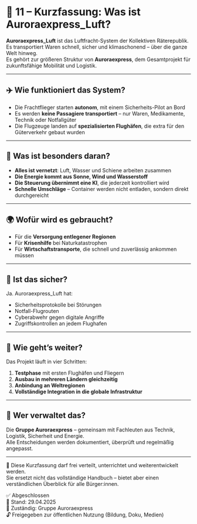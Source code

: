 <!--
Autor: Fabio Weidner
Version: 1.0
Sektion: Infrastruktur – Auroraexpress_Luft (Kurzfassung)
Veröffentlichung: April 2025
-->

# 🛫 11 – Kurzfassung: Was ist Auroraexpress_Luft?

**Auroraexpress_Luft** ist das Luftfracht-System der Kollektiven Räterepublik.  
Es transportiert Waren schnell, sicher und klimaschonend – über die ganze Welt hinweg.  
Es gehört zur größeren Struktur von **Auroraexpress**, dem Gesamtprojekt für zukunftsfähige Mobilität und Logistik.

---

## ✈️ Wie funktioniert das System?

- Die Frachtflieger starten **autonom**, mit einem Sicherheits-Pilot an Bord
- Es werden **keine Passagiere transportiert** – nur Waren, Medikamente, Technik oder Notfallgüter
- Die Flugzeuge landen auf **spezialisierten Flughäfen**, die extra für den Güterverkehr gebaut wurden

---

## 🧠 Was ist besonders daran?

- **Alles ist vernetzt**: Luft, Wasser und Schiene arbeiten zusammen
- **Die Energie kommt aus Sonne, Wind und Wasserstoff**
- **Die Steuerung übernimmt eine KI**, die jederzeit kontrolliert wird
- **Schnelle Umschläge** – Container werden nicht entladen, sondern direkt durchgereicht

---

## 🌍 Wofür wird es gebraucht?

- Für die **Versorgung entlegener Regionen**
- Für **Krisenhilfe** bei Naturkatastrophen
- Für **Wirtschaftstransporte**, die schnell und zuverlässig ankommen müssen

---

## 🔐 Ist das sicher?

Ja. Auroraexpress_Luft hat:

- Sicherheitsprotokolle bei Störungen
- Notfall-Flugrouten
- Cyberabwehr gegen digitale Angriffe
- Zugriffskontrollen an jedem Flughafen

---

## 📅 Wie geht’s weiter?

Das Projekt läuft in vier Schritten:

1. **Testphase** mit ersten Flughäfen und Fliegern  
2. **Ausbau in mehreren Ländern gleichzeitig**  
3. **Anbindung an Weltregionen**  
4. **Vollständige Integration in die globale Infrastruktur**

---

## 📖 Wer verwaltet das?

Die **Gruppe Auroraexpress** – gemeinsam mit Fachleuten aus Technik, Logistik, Sicherheit und Energie.  
Alle Entscheidungen werden dokumentiert, überprüft und regelmäßig angepasst.

---

📘 Diese Kurzfassung darf frei verteilt, unterrichtet und weiterentwickelt werden.  
Sie ersetzt nicht das vollständige Handbuch – bietet aber einen verständlichen Überblick für alle Bürger:innen.

✅ Abgeschlossen  
📅 Stand: 29.04.2025  
🏩 Zuständig: Gruppe Auroraexpress  
🔓 Freigegeben zur öffentlichen Nutzung (Bildung, Doku, Medien)
